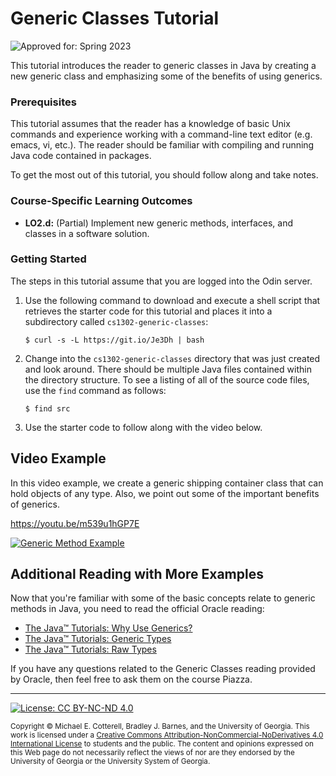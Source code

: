 # Generic Classes Tutorial

![Approved for: Spring 2023](https://img.shields.io/badge/Approved%20for-Spring%202023-magenta)

This tutorial introduces the reader to generic classes in Java by creating a new generic class
and emphasizing some of the benefits of using generics.

### Prerequisites

This tutorial assumes that the reader has a knowledge of basic Unix commands and experience working
with a command-line text editor (e.g. emacs, vi, etc.). The reader should be familiar with compiling
and running Java code contained in packages.

To get the most out of this tutorial, you should follow along and take notes.

### Course-Specific Learning Outcomes

* **LO2.d:** (Partial) Implement new generic methods, interfaces, and classes in a software solution.

### Getting Started

The steps in this tutorial assume that you are logged into the Odin server.

1. Use the following command to download and execute a shell script that retrieves
   the starter code for this tutorial and places it into a subdirectory
   called `cs1302-generic-classes`:

   ```
   $ curl -s -L https://git.io/Je3Dh | bash
   ```

1. Change into the `cs1302-generic-classes` directory that was just created and look around. 
   There should be multiple Java files contained within the directory structure. To see a listing 
   of all of the source code files, use the `find` command as follows:

   ```
   $ find src
   ```

1. Use the starter code to follow along with the video below.

## Video Example

In this video example, we create a generic shipping container class that can hold objects of any type. 
Also, we point out some of the important benefits of generics.

https://youtu.be/m539u1hGP7E

<a href="https://www.youtube.com/watch?v=m539u1hGP7E">
<img src="https://img.youtube.com/vi/m539u1hGP7E/0.jpg?201909191514" alt="Generic Method Example">
</a>

## Additional Reading with More Examples

Now that you're familiar with some of the basic concepts relate to generic
methods in Java, you need to read the official Oracle reading:

* [The Java™ Tutorials: Why Use Generics?](https://docs.oracle.com/javase/tutorial/java/generics/why.html)
* [The Java™ Tutorials: Generic Types](https://docs.oracle.com/javase/tutorial/java/generics/types.html)
* [The Java™ Tutorials: Raw Types](https://docs.oracle.com/javase/tutorial/java/generics/rawTypes.html)

If you have any questions related to the Generic Classes reading provided by
Oracle, then feel free to ask them on the course Piazza.

<hr/>

[![License: CC BY-NC-ND 4.0](https://img.shields.io/badge/License-CC%20BY--NC--ND%204.0-lightgrey.svg)](http://creativecommons.org/licenses/by-nc-nd/4.0/)

<small>
Copyright &copy; Michael E. Cotterell, Bradley J. Barnes, and the University of Georgia.
This work is licensed under a <a rel="license" href="http://creativecommons.org/licenses/by-nc-nd/4.0/">Creative Commons Attribution-NonCommercial-NoDerivatives 4.0 International License</a> to students and the public.
The content and opinions expressed on this Web page do not necessarily reflect the views of nor are they endorsed by the University of Georgia or the University System of Georgia.
</small>
